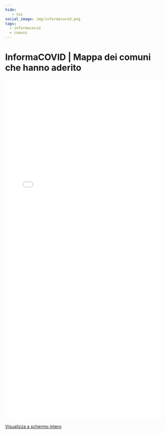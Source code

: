 ```yaml
---
hide:
   - toc
social_image: img/informacovid.png
tags: 
  - informacovid
  - comuni
---
```

<style> 
.md-grid {max-width: 100% !important;}
.md-header__inner { margin-left: auto; margin-right: auto; width: 65rem !important;}
.md-tabs__list { margin-left: auto;  margin-right: auto;  width: 65rem!important;}
</style>

# InformaCOVID | Mappa dei comuni che hanno aderito
<iframe width="100%" height="1100px" frameborder="0" allowfullscreen src="//umap.openstreetmap.fr/it/map/informacovid_658737?scaleControl=false&miniMap=false&scrollWheelZoom=false&zoomControl=true&allowEdit=false&moreControl=true&searchControl=null&tilelayersControl=null&embedControl=null&datalayersControl=true&onLoadPanel=caption&captionBar=false"></iframe><p><a href="//umap.openstreetmap.fr/it/map/informacovid_658737">Visualizza a schermo intero</a></p>